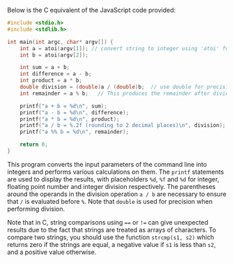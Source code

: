 Below is the C equivalent of the JavaScript code provided:

```c
#include <stdio.h>
#include <stdlib.h>

int main(int argc, char* argv[]) {
    int a = atoi(argv[1]); // convert string to integer using 'atoi' function
    int b = atoi(argv[2]);

    int sum = a + b;
    int difference = a - b;
    int product = a * b;
    double division = (double)a / (double)b;  // use double for precision
    int remainder = a % b;   // This produces the remainder after dividing 'b' into 'a'. The  '%' operator is called the 'modulo' operator

    printf("a + b = %d\n", sum);  
    printf("a - b = %d\n", difference);
    printf("a * b = %d\n", product);
    printf("a / b = %.2f (rounding to 2 decimal places)\n", division);
    printf("a %% b = %d\n", remainder);

    return 0;
}
```
This program converts the input parameters of the command line into integers and performs various calculations on them. The `printf` statements are used to display the results, with placeholders `%d`, `%f` and `%d` for integer, floating point number and integer division respectively. The parentheses around the operands in the division operation `a / b` are necessary to ensure that `/` is evaluated before `%`. Note that `double` is used for precision when performing division.

Note that in C, string comparisons using `==` or `!=` can give unexpected results due to the fact that strings are treated as arrays of characters. To compare two strings, you should use the function `strcmp(s1, s2)` which returns zero if the strings are equal, a negative value if `s1` is less than `s2`, and a positive value otherwise.
